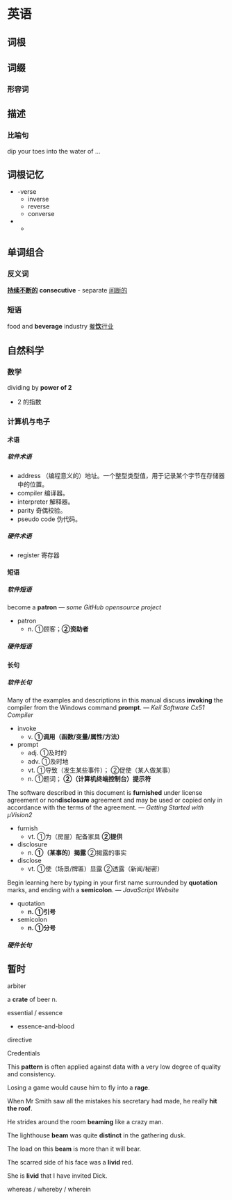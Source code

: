 # 英语

## 词根



## 词缀

### 形容词



## 描述

### 比喻句

 dip your toes into the water of ...

## 词根记忆

* -verse
  * inverse
  * reverse
  * converse
* -

## 单词组合

### 反义词

<u>**持续不断的**</u> **consecutive** - separate <u>间断的</u>

### 短语

food and **beverage** industry <u>餐**饮**行业</u>



## 自然科学

### 数学

dividing by **power of 2** 

* 2 的指数



### 计算机与电子

#### 术语

##### 软件术语

* address （编程意义的）地址。一个整型类型值，用于记录某个字节在存储器中的位置。
* compiler 编译器。
* interpreter 解释器。
* parity 奇偶校验。
* pseudo code 伪代码。

##### 硬件术语

* register 寄存器

#### 短语

##### 软件短语

become a **patron** — *some GitHub opensource project*

* patron 
  * n. ①顾客；**②资助者**

##### 硬件短语

#### 长句

##### 软件长句

Many of the examples and descriptions in this manual discuss **invoking** the compiler from the Windows command **prompt**.   — *Keil Software Cx51 Compiler*

- invoke 
  - v. **①调用（函数/变量/属性/方法）**
- prompt
  - adj. ①及时的
  - adv. ①及时地
  - vt.  ①导致（发生某些事件）； ②促使（某人做某事）
  - n. ①题词； **②（计算机终端控制台）提示符**

The software described in this document is **furnished** under license agreement or non**disclosure** agreement and may be used or copied only in accordance with the terms of the agreement.   — *Getting Started with µVision2*

- furnish
  - vt. ①为（房屋）配备家具 **②提供**
- disclosure
  - n.  **①（某事的）揭露** ②揭露的事实
- disclose
  - vt. ①使（场景/牌匾）显露 ②透露（新闻/秘密）

Begin learning here by typing in your first name surrounded by **quotation** marks, and ending with a **semicolon**.   — *JavaScript Website*

* quotation
  * **n. ①引号**
* semicolon
  * **n. ①分号**

##### 硬件长句

## 暂时

arbiter

 a **crate** of beer n. 

essential / essence

* essence-and-blood

directive

Credentials

This **pattern** is often applied against data with a very low degree of quality and consistency.

Losing a game would cause him to fly into a **rage**.

When Mr Smith saw all the mistakes his secretary had made, he really **hit the roof**.

He strides around the room **beaming** like a crazy man.

The lighthouse **beam** was quite **distinct** in the gathering dusk.

The load on this **beam** is more than it will bear.

The scarred side of his face was a **livid** red.

She is **livid** that I have invited Dick.

whereas / whereby / wherein